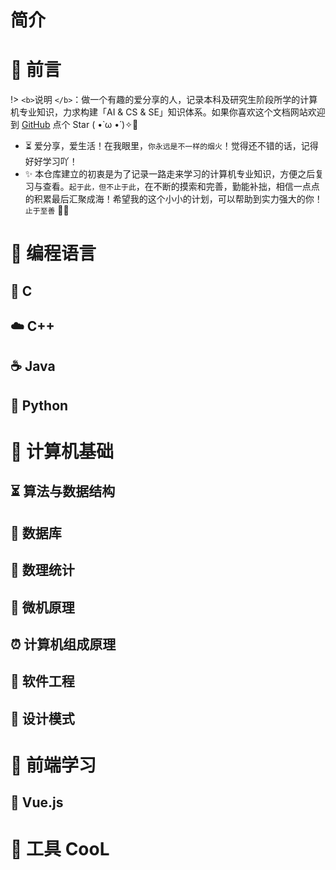 # 简介


# 🎨 前言

!> `<b>`说明 `</b>`：做一个有趣的爱分享的人，记录本科及研究生阶段所学的计算机专业知识，力求构建「AI & CS & SE」知识体系。如果你喜欢这个文档网站欢迎到 [GitHub](https://github.com/HarrisonFang2000/UniDim) 点个 Star ( •̀ ω •́ )✧🔑

* ⏳ 爱分享，爱生活！在我眼里，`你永远是不一样的烟火`！觉得还不错的话，记得好好学习吖！
* ✨ 本仓库建立的初衷是为了记录一路走来学习的计算机专业知识，方便之后复习与查看。`起于此，但不止于此`，在不断的摸索和完善，勤能补拙，相信一点点的积累最后汇聚成海！希望我的这个小小的计划，可以帮助到实力强大的你！`止于至善`  🧡🧡

# 🍵 编程语言


## 📌 C


## ☁️ C++


## ☕️ Java


## 🐍 Python



# 🚀 计算机基础


## ⏳ 算法与数据结构


## 📜 数据库


## 🐼 数理统计


## 📘 微机原理


## ⏰ 计算机组成原理


## 🔋 软件工程


## 💭 设计模式


# 🥼 前端学习


## 🥉 Vue.js


# 🔨 工具 CooL
